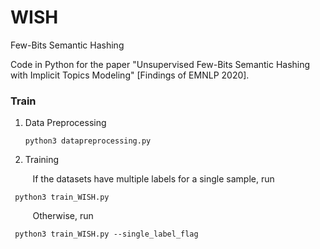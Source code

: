 # WISH

Few-Bits Semantic Hashing

Code in Python for the paper "Unsupervised Few-Bits Semantic Hashing with Implicit Topics Modeling" [Findings of EMNLP 2020].

### Train
1. Data Preprocessing

    ```
    python3 datapreprocessing.py
    ```
    
2. Training

&nbsp;&nbsp;&nbsp;&nbsp;&nbsp;&nbsp;&nbsp;&nbsp; If the datasets have multiple labels for a single sample, run

     python3 train_WISH.py
    
&nbsp;&nbsp;&nbsp;&nbsp;&nbsp;&nbsp;&nbsp;&nbsp; Otherwise, run

 
     python3 train_WISH.py --single_label_flag

